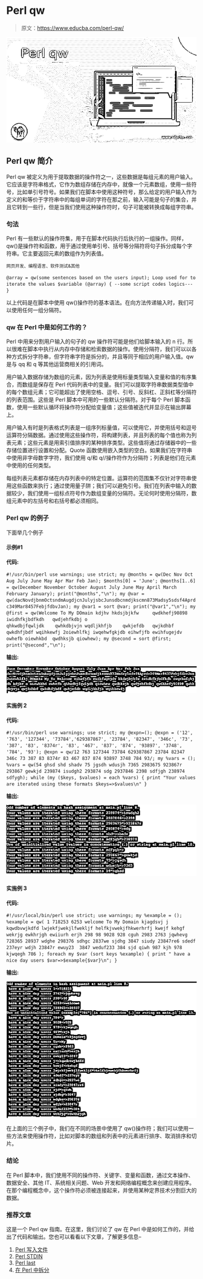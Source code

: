 # Perl qw

> 原文：<https://www.educba.com/perl-qw/>

![Perl qw](img/adb652a761653174edf10122cea1aea5.png)



## Perl qw 简介

Perl qw 被定义为用于提取数据的操作符之一，这些数据是每组元素的用户输入。它应该是字符串格式，它作为数组存储在内存中，就像一个元素数组，使用一些符号，比如单引号符号。如果我们在脚本中使用这种符号，那么给定的用户输入作为定义的和等价于字符串中的每组单词的字符在那之前，输入可能是句子的集合，并且它转到一些行，但是当我们使用这种操作符时，句子可能被转换成每组字符串。

### 句法

Perl 有一些默认的操作符集，用于在脚本代码执行后执行的一组操作。同样，qw()是操作符和函数，用于通过使用单引号、括号等分隔符将句子拆分成每个字符串。它主要返回元素的数组作为列表值。

<small>网页开发、编程语言、软件测试&其他</small>

`@array = qw(some sentences based on the users input);
Loop used for to iterate the values $variable (@array)
{
--some script codes logics---
}`

以上代码是在脚本中使用 qw()操作符的基本语法。在向方法传递输入时，我们可以使用任何一组分隔符。

### qw 在 Perl 中是如何工作的？

Perl 中用来分割用户输入的句子的 qw 操作符可能是他们给脚本输入的 n 行。所以很难在脚本中执行从内存中存储和检索数据的操作。使用分隔符，我们可以以各种方式拆分字符串，但字符串字符是拆分的，并且等同于相应的用户输入值。qw 是与 qq 和 q 等其他运营商相关的引用词。

用户输入数据存储为数组的元素，因为列表是使用标量类型输入变量和值的有序集合，而数组是保存在 Perl 代码列表中的变量。我们可以提取字符串数据类型值中的每个数组元素；它可能超出了使用空格、逗号、引号、反斜杠、正斜杠等分隔符的列表范围。这些是 Perl 脚本中可用的一些默认分隔符。对于每个 Perl 脚本函数，使用一些默认循环将操作符分配给变量值；这些值被迭代并显示在输出屏幕上。

用户输入有时是列表格式列表是一组序列标量值，可以使用它，并使用括号和逗号运算符分隔数据。通过使用这些操作符，将构建列表，并且列表的每个值也称为列表元素；这些元素是用索引值排序的某种排序类型。这些值将通过存储器中的一些存储位置进行设置和分配。Quote 函数使用嵌入类型的空白。如果我们在字符串中使用非字母数字字符，我们使用 q/和 q//操作符作为分隔符；列表是他们在元素中使用的任何类型。

每组列表元素都存储在内存列表中的特定位置。运算符的范围集不仅针对字符串使用这些函数来执行；通过使用量子阱；我们可以避免引号。我们在列表中输入的数据较少，我们使用一组标点符号作为数组变量的分隔符。无论何时使用分隔符，数组元素中的左括号和右括号都必须相同。

### Perl qw 的例子

下面举几个例子

#### 示例#1

**代码:**

`#!/usr/bin/perl
use warnings;
use strict;
my @months = qw(Dec Nov Oct Aug July June May Apr Mar Feb Jan);
$months[0] = 'June';
@months[1..6] = qw(December November October August July June May April March February January);
print("@months","\n");
my @var = qw(dacNovdjbnmOctsndmAugdjcnJulyjsbcJunsdbcnmdjkscmn873Madsy5sdsf4Aprdc349Mar8457FebjfdbvJan);
my @var1 = sort @var;
print("@var1","\n");
my @first = qw(Welcome To My DOmain kdjhv hkdsjbjkfw     qwdkhefj90898 iwidhfkjbdfkdh   qwdjehfkdbj o                                   qhkwdbjfqwljdk    qwhkdbjvjn wqdljkhfjb    qwkjefdb   qwjkdhbf qwkdhfjbdf wqihkewfj 2oiewhlfkj iwqehwfgkjdb eihwfjfb ewihfugejdv  owhefb oiewhkbd  qwdhksjb qiowhew);
my @second = sort @first;
print("@second","\n");`

**输出:**

![Perl qw output 1](img/f30415fbb92eee571a5f9a49f982a73a.png)



#### 实施例 2

**代码:**

`#!/usr/bin/perl
use warnings;
use strict;
my @expn=();
@expn = ('12', '763', '127344', '73784','629387867', '23784', '82347', '346c', '73', '387', '83', '8374r', '83', '467', '837', '874', '93897', '3748', '784', '93');
@expn = qw/12 763 127344 73784 629387867 23784 82347 346c 73 387 83 8374r 83 467 837 874 93897 3748 784 93/;
my %vars = ();
%vars = qw(54 ghsd shd shadv 75 jgsdh wdusjh 7365 2983675 923867r 293867 gewkjd 239874 isudgh2 293874 sdg 2937846 2398 sdfjgh 238974 sdfygh);
while (my ($keys, $values) = each %vars) {
print "Your values are iterated using these formats $keys=>$values\n"
}`

**输出:**

![Perl qw output 2](img/cb8eaffcb92191370715bbb4851bf070.png)



#### 实施例 3

**代码:**

`#!/usr/local/bin/perl
use strict;
use warnings;
my %example = ();
%example = qw(
1 718253
6253 welcome To My Domain kjagdsvj j kqwdbvwjkdfd lwjekfjwekjlfwekljf helfkjvwekjfhkwerhrfj kwejf kehgf wekrjg ewkhrjgh ewiiurh erjh 298 98 9028 928 cguh 2983
2763 jqwhevg 728365 28937 wdghe 298376 sdhgc 2837we sjdhg 3847 siudy 23847re6 sdedf 237eyr wdjh 23847r ewuy23  3847 weduf233 384 sjd qiwh 987 kjh 978 kjwqegh 786
);
foreach my $var (sort keys %example) {
print " have a nice day users $var=>$example{$var}\n";
}`

**输出:**

![output 3](img/0ebe2b232286e3775d61d22d99e959b1.png)



在上面的三个例子中，我们在不同的场景中使用了 qw()操作符；我们可以使用一些方法来使用操作符，比如对脚本的数组和列表中的元素进行排序、取消排序和切片。

### 结论

在 Perl 脚本中，我们使用不同的操作符、关键字、变量和函数，通过文本操作、数据安全、其他 IT、系统相关问题、Web 开发和网络编程概念来创建应用程序。在那个编程概念中，这个操作符必须被连接起来，并使用某种定界技术分割巨大的数据。

### 推荐文章

这是一个 Perl qw 指南。在这里，我们讨论了 qw 在 Perl 中是如何工作的，并给出了代码和输出。您也可以看看以下文章，了解更多信息–

1.  [Perl 写入文件](https://www.educba.com/perl-write-to-file/)
2.  [Perl STDIN](https://www.educba.com/perl-stdin/)
3.  [Perl last](https://www.educba.com/perl-last/)
4.  [在 Perl 中拆分](https://www.educba.com/split-in-perl/)





